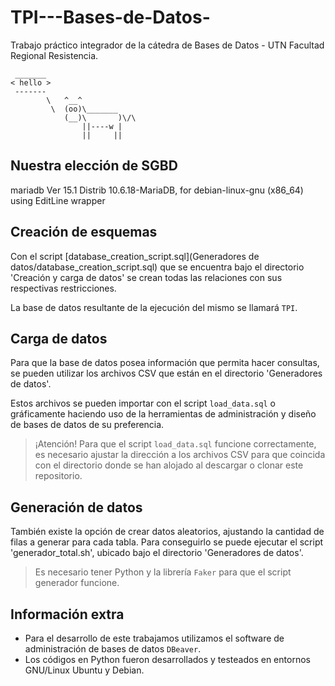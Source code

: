 # TPI---Bases-de-Datos-
Trabajo práctico integrador de la cátedra de Bases de Datos - UTN Facultad Regional Resistencia.

```ascii
 _______
< hello >
 -------
        \   ^__^
         \  (oo)\_______
            (__)\       )\/\
                ||----w |
                ||     ||
```

## Nuestra elección de SGBD
mariadb  Ver 15.1 Distrib 10.6.18-MariaDB, for debian-linux-gnu (x86_64) using  EditLine wrapper

## Creación de esquemas
Con el script [database_creation_script.sql](Generadores de datos/database_creation_script.sql) que se encuentra bajo el directorio 'Creación y carga de datos' se crean todas las relaciones con sus respectivas restricciones.

La base de datos resultante de la ejecución del mismo se llamará `TPI`.

## Carga de datos
Para que la base de datos posea información que permita hacer consultas, se pueden utilizar los archivos CSV que están en el directorio 'Generadores de datos'.

Estos archivos se pueden importar con el script `load_data.sql` o gráficamente haciendo uso de la herramientas de administración y diseño de bases de datos de su preferencia.

> ¡Atención! Para que el script `load_data.sql` funcione correctamente, es necesario ajustar la dirección a los archivos CSV para que coincida con el directorio donde se han alojado al descargar o clonar este repositorio.

## Generación de datos
También existe la opción de crear datos aleatorios, ajustando la cantidad de filas a generar para cada tabla. Para conseguirlo se puede ejecutar el script 'generador_total.sh', ubicado bajo el directorio 'Generadores de datos'. 

> Es necesario tener Python y la librería `Faker` para que el script generador funcione.

## Información extra
* Para el desarrollo de este trabajamos utilizamos el software de administración de bases de datos `DBeaver`.
* Los códigos en Python fueron desarrollados y testeados en entornos GNU/Linux Ubuntu y Debian.
